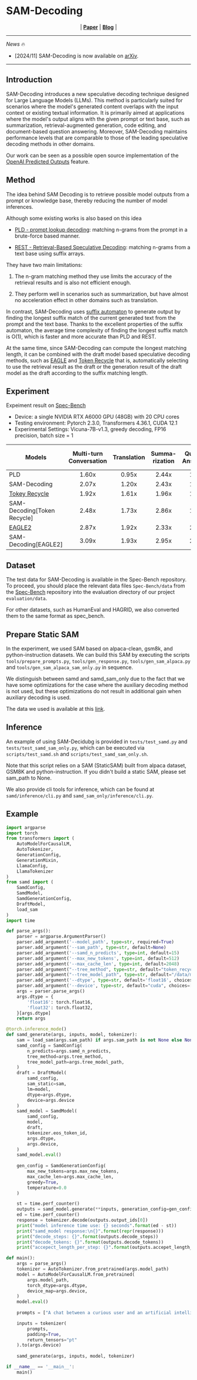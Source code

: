 # SAM-Decoding

<p align="center">
| <a href="https://arxiv.org/abs/2411.10666"><b>Paper</b></a> | <a href="https://zhuanlan.zhihu.com/p/5841399739"><b>Blog</b></a> | 
</p>

---

*News* 🔥
- [2024/11] SAM-Decoding is now available on [arXiv](https://arxiv.org/abs/2411.10666).

---

## Introduction

SAM-Decoding introduces a new speculative decoding technique designed for Large Language Models (LLMs). This method is particularly suited for scenarios where the model's generated content overlaps with the input context or existing textual information. It is primarily aimed at applications where the model's output aligns with the given prompt or text base, such as summarization, retrieval-augmented generation, code editing, and document-based question answering. Moreover, SAM-Decoding maintains performance levels that are comparable to those of the leading speculative decoding methods in other domains.

Our work can be seen as a possible open source implementation of the [OpenAI Predicted Outputs](https://community.openai.com/t/introducing-predicted-outputs/1004502) feature.

## Method

The idea behind SAM Decoding is to retrieve possible model outputs from a prompt or knowledge base, thereby reducing the number of model inferences.

Although some existing works is also based on this idea

- [PLD - prompt lookup decoding](https://github.com/apoorvumang/prompt-lookup-decoding): matching n-grams from the prompt in a brute-force based manner.

- [REST - Retrieval-Based Speculative Decoding](https://github.com/FasterDecoding/REST): matching n-grams from a text base using suffix arrays.

They have two main limitations:

1. The n-gram matching method they use limits the accuracy of the retrieval results and is also not efficient enough.

2. They perform well in scenarios such as summarization, but have almost no acceleration effect in other domains such as translation.

In contrast, SAM-Decoding uses [suffix automaton](https://en.wikipedia.org/wiki/Suffix_automaton) to generate output by finding the longest suffix match of the current generated text from the prompt and the text base. Thanks to the excellent properties of the suffix automaton, the average time complexity of finding the longest suffix match is O(1), which is faster and more accurate than PLD and REST.

At the same time, since SAM-Decoding can compute the longest matching length, it can be combined with the draft model based speculative decoding methods, such as [EAGLE](https://github.com/SafeAILab/EAGLE) and [Token Recycle](https://arxiv.org/abs/2408.08696) that is, automatically selecting to use the retrieval result as the draft or the generation result of the draft model as the draft according to the suffix matching length.

## Experiment

Expeiment result on [Spec-Bench](https://github.com/hemingkx/Spec-Bench)

<!-- **warning: Please note that these results are not final and may be revised** -->

- Device: a single NVIDIA RTX A6000 GPU (48GB) with 20 CPU cores
- Testing environment: Pytorch 2.3.0, Transformers 4.36.1, CUDA 12.1
- Experimental Settings: Vicuna-7B-v1.3, greedy decoding, FP16 precision, batch size = 1

| Models                                                        | Multi-turn Conversation | Translation | Summa-rization | Question Answering | Mathematical Reasoning | Retrieval-aug. Generation | #Mean Accepted Tokens |  Overall  |
| ------------------------------------------------------------  | :---------------------: | :---------: | :------------: | :----------------: | :--------------------: | :-----------------------: | :-------------------: | :-------: |
| PLD                                                           |          1.60x          |    0.95x    |     2.44x      |       1.18x        |         1.59x          |           1.72x           |         1.75          |   1.56x   |
| SAM-Decoding                                                  |          2.07x          |    1.20x    |     2.43x      |       1.62x        |         1.91x          |           1.81x           |         2.30          |   1.84x   |
| [Tokey Recycle](https://arxiv.org/abs/2408.08696)             |          1.92x          |    1.61x    |     1.96x      |       1.71x        |         2.16x          |           1.68x           |         2.83          |   1.84x   |
| SAM-Decoding\[Token Recycle\]                                 |          2.48x          |    1.73x    |     2.86x      |       1.98x        |         2.44x          |           2.14x           |         3.03          |   2.27x   |
| [EAGLE2](https://github.com/SafeAILab/EAGLE)                  |          2.87x          |    1.92x    |     2.33x      |       2.20x        |         2.88x          |           2.03x           |         4.36          |   2.38x   |
| SAM-Decoding\[EAGLE2\]                                        |          3.09x          |    1.93x    |     2.95x      |       2.28x        |         2.93x          |           2.28x           |         4.62          |   2.58x   |


## Dataset

The test data for SAM-Decoding is available in the Spec-Bench repository. To proceed, you should place the relevant data files `Spec-Bench/data` from the [Spec-Bench](https://github.com/hemingkx/Spec-Bench) repository into the evaluation directory of our project `evaluation/data`.

For other datasets, such as HumanEval and HAGRID, we also converted them to the same format as spec_bench.

## Prepare Static SAM

In the experiment, we used SAM based on alpaca-clean, gsm8k, and python-instruction datasets. We can build this SAM by executing the scripts `tools/prepare_prompts.py`, `tools/gen_response.py`, `tools/gen_sam_alpaca.py` and `tools/gen_sam_alpaca_sam_only.py` in sequence.

We distinguish between samd and samd_sam_only due to the fact that we have some optimizations for the case where the auxiliary decoding method is not used, but these optimizations do not result in additional gain when auxiliary decoding is used.

The data we used is available at this [link](https://drive.google.com/file/d/1N7FARwsGQXIbL_3B2uEYh3CkDh4Bc6it/view?usp=share_link).

## Inference

An example of using SAM-Decidubg is provided in `tests/test_samd.py` and ``tests/test_samd_sam_only.py``, which can be executed via `scripts/test_samd.sh` and `scripts/test_samd_sam_only.sh`. 

Note that this script relies on a SAM (StaticSAM) built from alpaca dataset, GSM8K and python-instruction. If you didn't build a static SAM, please set sam_path to None.

We also provide cli tools for inference, which can be found at `samd/inference/cli.py` and `samd_sam_only/inference/cli.py`.

## Example

```python
import argparse
import torch
from transformers import (
    AutoModelForCausalLM, 
    AutoTokenizer, 
    GenerationConfig,
    GenerationMixin,
    LlamaConfig,
    LlamaTokenizer
)
from samd import (
    SamdConfig, 
    SamdModel, 
    SamdGenerationConfig,
    DraftModel,
    load_sam
)
import time

def parse_args():
    parser = argparse.ArgumentParser()
    parser.add_argument('--model_path', type=str, required=True)
    parser.add_argument('--sam_path', type=str, default=None)
    parser.add_argument('--samd_n_predicts', type=int, default=15)
    parser.add_argument('--max_new_tokens', type=int, default=512)
    parser.add_argument('--max_cache_len', type=int, default=2048)
    parser.add_argument("--tree_method", type=str, default="token_recycle")
    parser.add_argument("--tree_model_path", type=str, default="/data/models/EAGLE-Vicuna-7B-v1.3")
    parser.add_argument('--dtype', type=str, default='float16', choices=['float16', 'float32'])
    parser.add_argument('--device', type=str, default="cuda", choices=['cuda', 'cpu'])
    args = parser.parse_args()
    args.dtype = {
        'float16': torch.float16,
        'float32': torch.float32,
    }[args.dtype]
    return args

@torch.inference_mode()
def samd_generate(args, inputs, model, tokenizer):
    sam = load_sam(args.sam_path) if args.sam_path is not None else None
    samd_config = SamdConfig(
        n_predicts=args.samd_n_predicts,
        tree_method=args.tree_method,
        tree_model_path=args.tree_model_path,
    )
    draft = DraftModel(
        samd_config, 
        sam_static=sam,
        lm=model,
        dtype=args.dtype,
        device=args.device
    )
    samd_model = SamdModel(
        samd_config, 
        model, 
        draft, 
        tokenizer.eos_token_id,
        args.dtype,
        args.device,
    )
    samd_model.eval()
    
    gen_config = SamdGenerationConfig(
        max_new_tokens=args.max_new_tokens,
        max_cache_len=args.max_cache_len,
        greedy=True,
        temperature=0.0
    )

    st = time.perf_counter()
    outputs = samd_model.generate(**inputs, generation_config=gen_config)
    ed = time.perf_counter()
    response = tokenizer.decode(outputs.output_ids[0])
    print("model inference time use: {} seconds".format(ed - st))
    print("samd_model response:\n{}".format(repr(response)))
    print("decode_steps: {}".format(outputs.decode_steps))
    print("decode_tokens: {}".format(outputs.decode_tokens))
    print("accepect_length_per_step: {}".format(outputs.accepet_length_per_step))

def main():
    args = parse_args()
    tokenizer = AutoTokenizer.from_pretrained(args.model_path)
    model = AutoModelForCausalLM.from_pretrained(
        args.model_path, 
        torch_dtype=args.dtype, 
        device_map=args.device,
    )
    model.eval()
    
    prompts = ["A chat between a curious user and an artificial intelligence assistant. The assistant gives helpful, detailed, and polite answers to the user\'s questions.\n\nUSER: Embrace the role of Sheldon from \"The Big Bang Theory\" as we delve into our conversation. Don\u2019t start with phrases like \"As Sheldon\". Let's kick things off with the following question: \"What is your opinion on hand dryers?\"\n\nASSISTANT: "]

    inputs = tokenizer(
        prompts, 
        padding=True, 
        return_tensors="pt"
    ).to(args.device)
    
    samd_generate(args, inputs, model, tokenizer)

if __name__ == '__main__':
    main()

```
